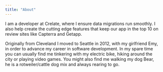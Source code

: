 ```yaml
---
title: "About"
---
```


I am a developer at Crelate, where I ensure data migrations run smoothly. I also help create the cutting edge features that keep our app in the top 10 on review sites like Capterra and Getapp.

Originally from Cleveland I moved to Seattle in 2012, with my girlfriend Emy, in order to advance my career in software development. In my spare time you can usually find me tinkering with my electric bike, hiking around the city or playing video games. You might also find me walking my dog Bear, he is a rotweiler/cattle dog mix and always rearing to go. 
